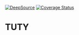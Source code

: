 [![DeepSource](https://app.deepsource.com/gh/LeoCantThinkOfAName/tuty.svg/?label=active+issues&token=vq2FJcpk3tcFw8yE2JxjOfTe)](https://app.deepsource.com/gh/LeoCantThinkOfAName/tuty/?ref=repository-badge)
[![Coverage Status](https://coveralls.io/repos/github/LeoCantThinkOfAName/tuty/badge.svg)](https://coveralls.io/github/LeoCantThinkOfAName/tuty)
# TUTY
